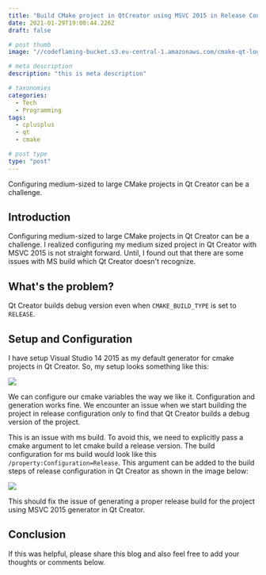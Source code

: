 ```yaml
---
title: "Build CMake project in QtCreator using MSVC 2015 in Release Configuration"
date: 2021-01-29T19:00:44.226Z
draft: false

# post thumb
image: "//codeflaming-bucket.s3.eu-central-1.amazonaws.com/cmake-qt-logo.png"

# meta description
description: "this is meta description"

# taxonomies
categories:
  - Tech
  - Programming
tags:
  - cplusplus
  - qt
  - cmake

# post type
type: "post"
---
```


Configuring medium-sized to large CMake projects in Qt Creator can be a challenge.
<!--more-->

## Introduction

Configuring medium-sized to large CMake projects in Qt Creator can be a challenge. I realized configuring my medium sized project in Qt Creator with MSVC 2015 is not straight forward. Until, I found out that there are some issues with MS build which Qt Creator doesn't recognize.

## What's the problem?

Qt Creator builds debug version even when `CMAKE_BUILD_TYPE` is set to `RELEASE`.

## Setup and Configuration

I have setup Visual Studio 14 2015 as my default generator for cmake projects in Qt Creator. So, my setup looks something like this:

![](https://codeflaming-bucket.s3.eu-central-1.amazonaws.com/cmakegenerator.png)

We can configure our cmake variables the way we like it. Configuration and generation works fine. We encounter an issue when we start building the project in release configuration only to find that Qt Creator builds a debug version of the project.

This is an issue with ms build. To avoid this, we need to explicitly pass a cmake argument to let cmake build a release version. The build configuration for ms build would look like this `/property:Configuration=Release`. This argument can be added to the build steps of release configuration in Qt Creator as shown in the image below:

![](https://codeflaming-bucket.s3.eu-central-1.amazonaws.com/arguments.png)

This should fix the issue of generating a proper release build for the project using MSVC 2015 generator in Qt Creator.

## Conclusion

If this was helpful, please share this blog and also feel free to add your thoughts or comments below.